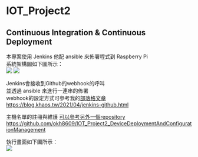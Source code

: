# IOT_Project2
## Continuous Integration & Continuous Deployment

本專案使用 Jenkins 他配 ansible 來佈署程式到 Raspberry Pi  
系統架構圖如下圖所示：  
![](https://i.imgur.com/J1PDc0H.png)
![](https://i.imgur.com/et74sK5.png)  



Jenkins會接收到Github的webhook的呼叫  
並透過 ansible 來進行一連串的佈署  
webhook的設定方式可參考我的[部落格文章](https://blog.khaos.tw/2021/04/jenkins-github.html)  
https://blog.khaos.tw/2021/04/jenkins-github.html  

主機名單的註冊與維護 [可以參考另外一個repository](https://github.com/okh8609/IOT_Project2_DeviceDeploymentAndConfigurationManagement)  
https://github.com/okh8609/IOT_Project2_DeviceDeploymentAndConfigurationManagement

執行畫面如下圖所示：  
![](https://i.imgur.com/agL66rV.png)  
